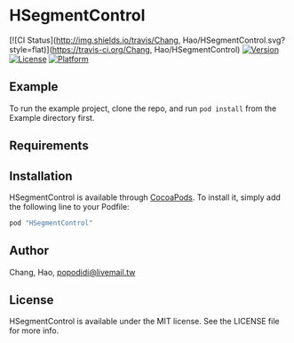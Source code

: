 # HSegmentControl

[![CI Status](http://img.shields.io/travis/Chang, Hao/HSegmentControl.svg?style=flat)](https://travis-ci.org/Chang, Hao/HSegmentControl)
[![Version](https://img.shields.io/cocoapods/v/HSegmentControl.svg?style=flat)](http://cocoapods.org/pods/HSegmentControl)
[![License](https://img.shields.io/cocoapods/l/HSegmentControl.svg?style=flat)](http://cocoapods.org/pods/HSegmentControl)
[![Platform](https://img.shields.io/cocoapods/p/HSegmentControl.svg?style=flat)](http://cocoapods.org/pods/HSegmentControl)

## Example

To run the example project, clone the repo, and run `pod install` from the Example directory first.

## Requirements

## Installation

HSegmentControl is available through [CocoaPods](http://cocoapods.org). To install
it, simply add the following line to your Podfile:

```ruby
pod "HSegmentControl"
```

## Author

Chang, Hao, popodidi@livemail.tw

## License

HSegmentControl is available under the MIT license. See the LICENSE file for more info.
